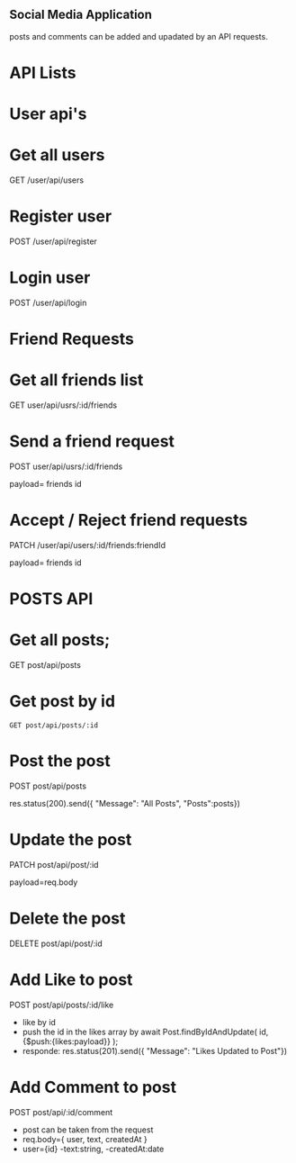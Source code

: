 ## Social Media Application
 posts and comments can be added and upadated by an API requests.

# API Lists

# User api's
  
  # Get all users
  GET /user/api/users

  # Register user
  POST /user/api/register

  # Login user

  POST /user/api/login

# Friend Requests
  
  # Get all friends list

  GET user/api/usrs/:id/friends

  # Send a friend request

  POST user/api/usrs/:id/friends

  payload= friends id

  # Accept / Reject friend requests

  PATCH /user/api/users/:id/friends:friendId

  payload= friends id




# POSTS API

   # Get all posts;

   GET post/api/posts

   # Get post by id
    
    GET post/api/posts/:id

   # Post the post

   POST post/api/posts

   res.status(200).send({ "Message": "All Posts", "Posts":posts})

   # Update the post

   PATCH post/api/post/:id

   payload=req.body

   # Delete the post

   DELETE post/api/post/:id


# Add Like to post 


  POST post/api/posts/:id/like

  - like by id 
  - push the id in the likes array by await Post.findByIdAndUpdate( id,{$push:{likes:payload}} );
  - responde:  res.status(201).send({ "Message": "Likes Updated to Post"})

# Add Comment to post

   POST post/api/:id/comment
    
   - post can be taken from the request 
   - req.body={ user, text, createdAt }
   - user={id}
   -text:string,
   -createdAt:date



